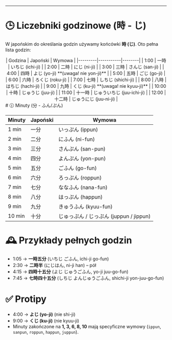 

---

# 🕒 Liczebniki godzinowe (時 - じ)

W japońskim do określania godzin używamy końcówki **時 (じ)**. Oto pełna lista godzin:

<div style="text-align: center;">
| Godzina | Japoński | Wymowa |
|---------|-----------|--------|
| 1:00    | 一時      | いちじ (ichi-ji) |
| 2:00    | 二時      | にじ (ni-ji) |
| 3:00    | 三時      | さんじ (san-ji) |
| 4:00    | 四時      | よじ (yo-ji) **(uwaga! nie yon-ji)** |
| 5:00    | 五時      | ごじ (go-ji) |
| 6:00    | 六時      | ろくじ (roku-ji) |
| 7:00    | 七時      | しちじ (shichi-ji) |
| 8:00    | 八時      | はちじ (hachi-ji) |
| 9:00    | 九時      | くじ (ku-ji) **(uwaga! nie kyuu-ji)** |
| 10:00   | 十時      | じゅうじ (juu-ji) |
| 11:00   | 十一時   | じゅういちじ (juu-ichi-ji) |
| 12:00   | 十二時   | じゅうにじ (juu-ni-ji) |
</div>
# 🕧 Minuty (分 - ふん/ぷん)

| Minuty | Japoński | Wymowa |
|--------|-----------|--------|
| 1 min  | 一分      | いっぷん (ippun) |
| 2 min  | 二分      | にふん (ni-fun) |
| 3 min  | 三分      | さんぷん (san-pun) |
| 4 min  | 四分      | よんぷん (yon-pun) |
| 5 min  | 五分      | ごふん (go-fun) |
| 6 min  | 六分      | ろっぷん (roppun) |
| 7 min  | 七分      | ななふん (nana-fun) |
| 8 min  | 八分      | はっぷん (happun) |
| 9 min  | 九分      | きゅうふん (kyuu-fun) |
| 10 min | 十分      | じゅっぷん / じっぷん (juppun / jippun) |

# 🕰️ Przykłady pełnych godzin

- 1:05 → **一時五分** (いちじ ごふん, ichi-ji go-fun)
- 2:30 → **二時半** (にじはん, ni-ji han) – pół
- 4:15 → **四時十五分** (よじ じゅうごふん, yo-ji juu-go-fun)
- 7:45 → **七時四十五分** (しちじ よんじゅうごふん, shichi-ji yon-juu-go-fun)

# ✅ Protipy
- 4:00 → **よじ (yo-ji)** (nie shi-ji)
- 9:00 → **くじ (ku-ji)** (nie kyuu-ji)
- Minuty zakończone na **1, 3, 6, 8, 10** mają specyficzne wymowy (`ippun`, `sanpun`, `roppun`, `happun`, `juppun`).
